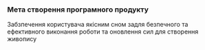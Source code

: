 ### Мета створення програмного продукту
Забзпечення користувача якісним сном задля безпечного та ефективного виконання роботи та оновлення сил для створення живопису
